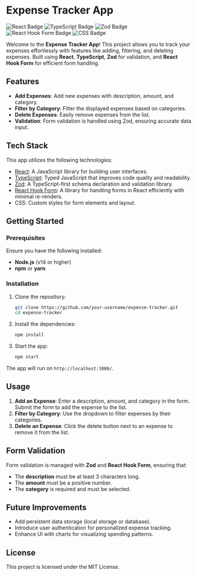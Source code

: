 # Expense Tracker App

![React Badge](https://img.shields.io/badge/React-18.0.0-blue)
![TypeScript Badge](https://img.shields.io/badge/TypeScript-4.4.0-blue?logo=typescript)
![Zod Badge](https://img.shields.io/badge/Zod-3.11.6-green?logo=javascript)
![React Hook Form Badge](https://img.shields.io/badge/React--Hook--Form-7.20.0-orange?logo=react)
![CSS Badge](https://img.shields.io/badge/CSS-3-blue)

Welcome to the **Expense Tracker App**! This project allows you to track your expenses effortlessly with features like adding, filtering, and deleting expenses. Built using **React**, **TypeScript**, **Zod** for validation, and **React Hook Form** for efficient form handling.

## Features

- **Add Expenses**: Add new expenses with description, amount, and category.
- **Filter by Category**: Filter the displayed expenses based on categories.
- **Delete Expenses**: Easily remove expenses from the list.
- **Validation**: Form validation is handled using Zod, ensuring accurate data input.

## Tech Stack

This app utilizes the following technologies:

- [React](https://reactjs.org/): A JavaScript library for building user interfaces.
- [TypeScript](https://www.typescriptlang.org/): Typed JavaScript that improves code quality and readability.
- [Zod](https://github.com/colinhacks/zod): A TypeScript-first schema declaration and validation library.
- [React Hook Form](https://react-hook-form.com/): A library for handling forms in React efficiently with minimal re-renders.
- CSS: Custom styles for form elements and layout.

## Getting Started

### Prerequisites

Ensure you have the following installed:

- **Node.js** (v14 or higher)
- **npm** or **yarn**

### Installation

1. Clone the repository:

   ```bash
   git clone https://github.com/your-username/expense-tracker.git
   cd expense-tracker
   ```

2. Install the dependencies:

   ```bash
   npm install
   ```

3. Start the app:
   ```bash
   npm start
   ```

The app will run on `http://localhost:3000/`.

## Usage

1. **Add an Expense**: Enter a description, amount, and category in the form. Submit the form to add the expense to the list.
2. **Filter by Category**: Use the dropdown to filter expenses by their categories.
3. **Delete an Expense**: Click the delete button next to an expense to remove it from the list.

## Form Validation

Form validation is managed with **Zod** and **React Hook Form**, ensuring that:

- The **description** must be at least 3 characters long.
- The **amount** must be a positive number.
- The **category** is required and must be selected.

## Future Improvements

- Add persistent data storage (local storage or database).
- Introduce user authentication for personalized expense tracking.
- Enhance UI with charts for visualizing spending patterns.

## License

This project is licensed under the MIT License.
